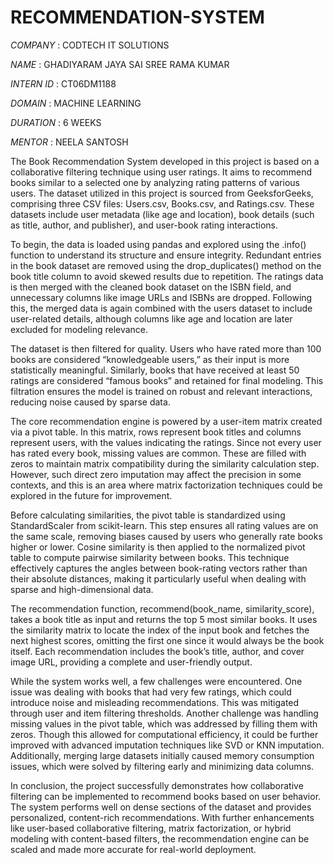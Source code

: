 # RECOMMENDATION-SYSTEM

*COMPANY* : CODTECH IT SOLUTIONS

*NAME* : GHADIYARAM JAYA SAI SREE RAMA KUMAR

*INTERN ID* : CT06DM1188

*DOMAIN* : MACHINE LEARNING

*DURATION* : 6 WEEKS

*MENTOR* : NEELA SANTOSH

The Book Recommendation System developed in this project is based on a collaborative filtering technique using user ratings. It aims to recommend books similar to a selected one by analyzing rating patterns of various users. The dataset utilized in this project is sourced from GeeksforGeeks, comprising three CSV files: Users.csv, Books.csv, and Ratings.csv. These datasets include user metadata (like age and location), book details (such as title, author, and publisher), and user-book rating interactions.

To begin, the data is loaded using pandas and explored using the .info() function to understand its structure and ensure integrity. Redundant entries in the book dataset are removed using the drop_duplicates() method on the book title column to avoid skewed results due to repetition. The ratings data is then merged with the cleaned book dataset on the ISBN field, and unnecessary columns like image URLs and ISBNs are dropped. Following this, the merged data is again combined with the users dataset to include user-related details, although columns like age and location are later excluded for modeling relevance.

The dataset is then filtered for quality. Users who have rated more than 100 books are considered “knowledgeable users,” as their input is more statistically meaningful. Similarly, books that have received at least 50 ratings are considered “famous books” and retained for final modeling. This filtration ensures the model is trained on robust and relevant interactions, reducing noise caused by sparse data.

The core recommendation engine is powered by a user-item matrix created via a pivot table. In this matrix, rows represent book titles and columns represent users, with the values indicating the ratings. Since not every user has rated every book, missing values are common. These are filled with zeros to maintain matrix compatibility during the similarity calculation step. However, such direct zero imputation may affect the precision in some contexts, and this is an area where matrix factorization techniques could be explored in the future for improvement.

Before calculating similarities, the pivot table is standardized using StandardScaler from scikit-learn. This step ensures all rating values are on the same scale, removing biases caused by users who generally rate books higher or lower. Cosine similarity is then applied to the normalized pivot table to compute pairwise similarity between books. This technique effectively captures the angles between book-rating vectors rather than their absolute distances, making it particularly useful when dealing with sparse and high-dimensional data.

The recommendation function, recommend(book_name, similarity_score), takes a book title as input and returns the top 5 most similar books. It uses the similarity matrix to locate the index of the input book and fetches the next highest scores, omitting the first one since it would always be the book itself. Each recommendation includes the book’s title, author, and cover image URL, providing a complete and user-friendly output.

While the system works well, a few challenges were encountered. One issue was dealing with books that had very few ratings, which could introduce noise and misleading recommendations. This was mitigated through user and item filtering thresholds. Another challenge was handling missing values in the pivot table, which was addressed by filling them with zeros. Though this allowed for computational efficiency, it could be further improved with advanced imputation techniques like SVD or KNN imputation. Additionally, merging large datasets initially caused memory consumption issues, which were solved by filtering early and minimizing data columns.

In conclusion, the project successfully demonstrates how collaborative filtering can be implemented to recommend books based on user behavior. The system performs well on dense sections of the dataset and provides personalized, content-rich recommendations. With further enhancements like user-based collaborative filtering, matrix factorization, or hybrid modeling with content-based filters, the recommendation engine can be scaled and made more accurate for real-world deployment.
